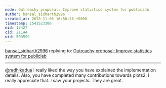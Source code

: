 ```yaml
---
node: Outreachy proposal: Improve statistics system for publiclab
author: bansal_sidharth2996
created_at: 2018-11-06 16:56:26 +0000
timestamp: 1541523386
nid: 17427
cid: 21144
uid: 503599
---
```




[bansal_sidharth2996](../profile/bansal_sidharth2996) replying to: [Outreachy proposal: Improve statistics system for publiclab](../notes/radhikadua/10-30-2018/outreachy-proposal-improve-statistics-system-for-publiclab)

----
[@radhikadua](/profile/radhikadua) I really liked the way you have explained the implementation details. Also, you have completed many contributions towards plots2. I really appreciate that. I saw your projects. They are great.